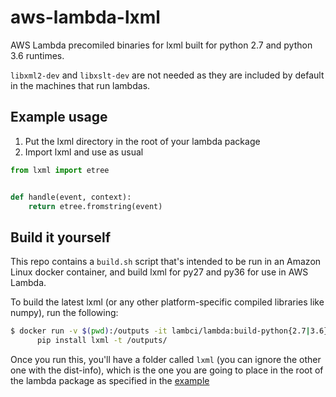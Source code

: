 # aws-lambda-lxml

AWS Lambda precomiled binaries for lxml built for python 2.7 and python 3.6 runtimes.

`libxml2-dev` and `libxslt-dev` are not needed as they are included by default in the machines that run lambdas.

## Example usage

1. Put the lxml directory in the root of your lambda package
1. Import lxml and use as usual

```python
from lxml import etree


def handle(event, context):
    return etree.fromstring(event)

```

## Build it yourself

This repo contains a `build.sh` script that's intended to be run in an Amazon
Linux docker container, and build lxml for py27 and py36 for use in AWS Lambda.

To build the latest lxml (or any other platform-specific compiled libraries like numpy),
run the following:

```sh
$ docker run -v $(pwd):/outputs -it lambci/lambda:build-python{2.7|3.6} \
      pip install lxml -t /outputs/
```

Once you run this, you'll have a folder called `lxml` (you can ignore the other one
with the dist-info), which is the one you are going to place in the root of the
lambda package as specified in the [example](#example-usage)
